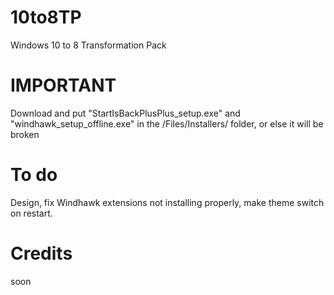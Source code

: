 # 10to8TP
 Windows 10 to 8 Transformation Pack
# IMPORTANT
Download and put "StartIsBackPlusPlus_setup.exe" and "windhawk_setup_offline.exe" in the /Files/Installers/ folder, or else it will be broken
# To do
Design, fix Windhawk extensions not installing properly, make theme switch on restart.
# Credits
soon
